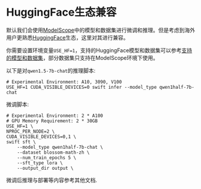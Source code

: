 # HuggingFace生态兼容
默认我们会使用[ModelScope](https://modelscope.cn/my/overview)中的模型和数据集进行微调和推理。但是考虑到海外用户更熟悉[HuggingFace](https://huggingface.co/)生态，这里对其进行兼容。

你需要设置环境变量`USE_HF=1`，支持的HuggingFace模型和数据集可以参考[支持的模型和数据集](支持的模型和数据集.md)，部分数据集只支持在ModelScope环境下使用。

以下是对`qwen1.5-7b-chat`的推理脚本:
```shell
# Experimental Environment: A10, 3090, V100
USE_HF=1 CUDA_VISIBLE_DEVICES=0 swift infer --model_type qwen1half-7b-chat
```

微调脚本:
```shell
# Experimental Environment: 2 * A100
# GPU Memory Requirement: 2 * 30GB
USE_HF=1 \
NPROC_PER_NODE=2 \
CUDA_VISIBLE_DEVICES=0,1 \
swift sft \
    --model_type qwen1half-7b-chat \
    --dataset blossom-math-zh \
    --num_train_epochs 5 \
    --sft_type lora \
    --output_dir output \
```

微调后推理与部署等内容参考其他文档.
